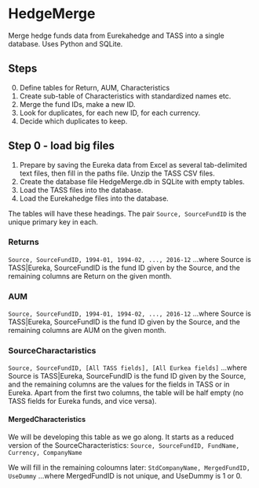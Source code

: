 # HedgeMerge
Merge hedge funds data from Eurekahedge and TASS into a single database. Uses Python and SQLite.

## Steps
0. Define tables for Return, AUM, Characteristics
1. Create sub-table of Characteristics with standardized names etc.
2. Merge the fund IDs, make a new ID.
3. Look for duplicates, for each new ID, for each currency.
4. Decide which duplicates to keep.

## Step 0 - load big files
1. Prepare by saving the Eureka data from Excel as several tab-delimited text files, then fill in the paths file. Unzip the TASS CSV files.
2. Create the database file HedgeMerge.db in SQLite with empty tables.
3. Load the TASS files into the database.
4. Load the Eurekahedge files into the database.

The tables will have these headings. The pair `Source, SourceFundID` is the unique primary key in each.
### Returns
`Source, SourceFundID, 1994-01, 1994-02, ..., 2016-12`
...where Source is TASS|Eureka, SourceFundID is the fund ID given by the Source, and the remaining columns are Return on the given month.

### AUM
`Source, SourceFundID, 1994-01, 1994-02, ..., 2016-12`
...where Source is TASS|Eureka, SourceFundID is the fund ID given by the Source, and the remaining columns are AUM on the given month.

### SourceCharactaristics
`Source, SourceFundID, [All TASS fields], [All Eurkea fields]`
...where Source is TASS|Eureka, SourceFundID is the fund ID given by the Source, and the remaining columns are the values for the fields in TASS or in Eureka. Apart from the first two columns, the table will be half empty (no TASS fields for Eureka funds, and vice versa).

#### MergedCharacteristics
We will be developing this table as we go along. It starts as a reduced version of the SourceCharacteristics:
`Source, SourceFundID, FundName, Currency, CompanyName`

We will fill in the remaining coloumns later:
`StdCompanyName, MergedFundID, UseDummy`
...where MergedFundID is not unique, and UseDummy is 1 or 0.


